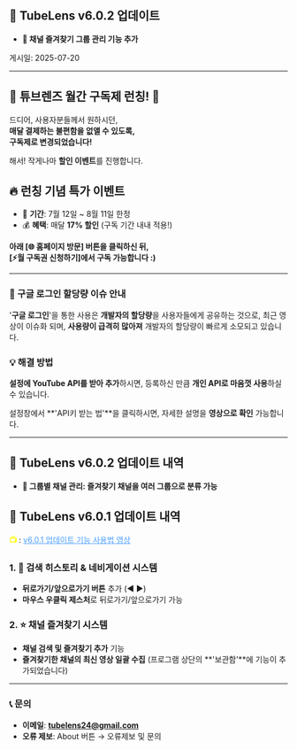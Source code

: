 ## 🚀 TubeLens v6.0.2 업데이트
- **📁 채널 즐겨찾기 그룹 관리 기능 추가**

게시일: 2025-07-20

---

## 🎉 **튜브렌즈 월간 구독제 런칭!** 🎉

드디어, 사용자분들께서 원하시던,  
**매달 결제하는 불편함을 없앨 수 있도록,**  
**구독제로 변경되었습니다!**

해서! 작게나마 **할인 이벤트**를 진행합니다.

## 🔥 **런칭 기념 특가 이벤트**
- 📅 **기간**: 7월 12일 ~ 8월 11일 한정
- 💰 **혜택**: 매달 **17% 할인** (구독 기간 내내 적용!)

**아래 [🌐 홈페이지 방문] 버튼을 클릭하신 뒤,**  
**[⚡월 구독권 신청하기]에서 구독 가능합니다 :)**

---

### 🚨 구글 로그인 할당량 이슈 안내

'**구글 로그인**'을 통한 사용은 **개발자의 할당량**을 사용자들에게 공유하는 것으로,
최근 영상이 이슈화 되며, **사용량이 급격히 많아져**
개발자의 할당량이 빠르게 소모되고 있습니다.

### 💡 **해결 방법**

**설정에 YouTube API를 받아 추가**하시면,
등록하신 만큼 **개인 API로 마음껏 사용**하실 수 있습니다.

설정창에서 **'API키 받는 법'**을 클릭하시면,
자세한 설명을 **영상으로 확인** 가능합니다.

---

## 🚀 **TubeLens v6.0.2 업데이트 내역**
- **📁 그룹별 채널 관리: 즐겨찾기 채널을 여러 그룹으로 분류 가능**

## 🚀 **TubeLens v6.0.1 업데이트 내역**
<span style="color: #ffff00; font-weight: bold;">📺 </span>: <a href="https://youtu.be/K4fLTU3kZe0" style="color: #4a9eff; text-decoration: underline;">v6.0.1 업데이트 기능 사용법 영상</a>

### **1. 🔄 검색 히스토리 & 네비게이션 시스템**
- **뒤로가기/앞으로가기 버튼** 추가 (◀ ▶)
- **마우스 우클릭 제스처**로 뒤로가기/앞으로가기 가능

### 2. ⭐ 채널 즐겨찾기 시스템
- **채널 검색 및 즐겨찾기 추가** 기능
- **즐겨찾기한 채널의 최신 영상 일괄 수집**
(프로그램 상단의 **'보관함'**에 기능이 추가되었습니다)

---

### 📞 **문의**

- **이메일**: **tubelens24@gmail.com**
- **오류 제보**: About 버튼 → 오류제보 및 문의
